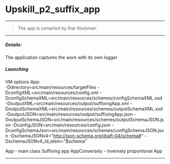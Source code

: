 # Upskill_p2_suffix_app
-------------------
> The app is compiled by Ihar Koshman

***

##### Details:

The application captures the work with its own logger


##### Launching

VM options App:  
-Ddirectory=src/main/resources/targetFiles
-DconfigXML=src/main/resources/config.xml
-DconfigSchemaXML=src/main/resources/schemes/configSchemaXML.xsd
-DoutputXML=src/main/resources/output/suffixingApp.xml
-DoutputSchemaXML=src/main/resources/schemes/outputSchemaXML.xsd
-DoutputJSON=src/main/resources/output/suffixingApp.json
-DoutputSchemaJSON=src/main/resources/schemes/outputSchemaJSON.json
-DconfigJSON=src/main/resources/config.json
-DconfigSchemaJson=src/main/resources/schemes/configSchemaJSON.json
-DschemaJSONv4="http://json-schema.org/draft-04/schema#"
-DschemaJSONv4_Id_elem="$schema"

App - main class Suffixing app
AppConversely - inversely proportional App

***